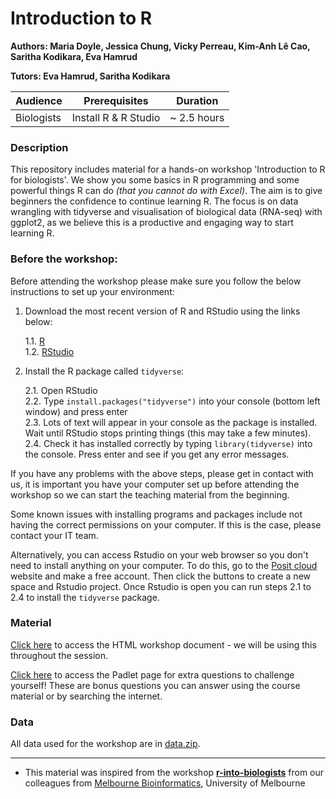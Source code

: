 # Introduction to R
**Authors: Maria Doyle, Jessica Chung, Vicky Perreau, Kim-Anh L&#234; Cao, Saritha Kodikara, Eva Hamrud**

**Tutors: Eva Hamrud, Saritha Kodikara**

| Audience      | Prerequisites | Duration    |
| ------------- | ------------- | ----------- |
| Biologists    | Install R & R Studio          |~ 2.5 hours    |


### Description

This repository includes material for a hands-on workshop 'Introduction to R for biologists'. We show you some basics in R programming and some powerful things R can do *(that you cannot do with Excel)*. The aim is to give beginners the confidence to continue learning R. The focus is on data wrangling with tidyverse and visualisation of biological data (RNA-seq) with ggplot2, as we believe this is a productive and engaging way to start learning R. 

### Before the workshop:

Before attending the workshop please make sure you follow the below instructions to set up your environment:

1. Download the most recent version of R and RStudio using the links below:

    1.1. [R](https://cran.r-project.org/)  
    1.2. [RStudio](https://posit.co/download/rstudio-desktop/#download)

2. Install the R package called `tidyverse`:

    2.1. Open RStudio  
    2.2. Type `install.packages("tidyverse")` into your console (bottom left window) and press enter  
    2.3. Lots of text will appear in your console as the package is installed. Wait until RStudio stops printing things (this may take a few minutes).  
    2.4. Check it has installed correctly by typing `library(tidyverse)` into the console. Press enter and see if you get any error messages.


If you have any problems with the above steps, please get in contact with us, it is important you have your computer set up before attending the workshop so we can start the teaching material from the beginning. 

Some known issues with installing programs and packages include not having the correct permissions on your computer. If this is the case, please contact your IT team. 

Alternatively, you can access Rstudio on your web browser so you don't need to install anything on your computer. To do this, go to the [Posit cloud](https://posit.cloud/) website and make a free account. Then click the buttons to create a new space and Rstudio project. Once Rstudio is open you can run steps 2.1 to 2.4 to install the `tidyverse` package. 


### Material

[Click here](https://melbintgen.github.io/intro-to-r/intro_r_biologists.html) to access the HTML workshop document - we will be using this throughout the session. 

[Click here](https://unimelb.padlet.org/sarithakodikara/into_to_r) to access the Padlet page for extra questions to challenge yourself! These are bonus questions you can answer using the course material or by searching the internet. 

### Data
All data used for the workshop are in [data.zip](https://melbintgen.github.io/intro-to-r/data.zip).

-----

- This material was inspired from the workshop **[r-into-biologists](https://github.com/melbournebioinformatics/r-intro-biologists)** from our colleagues from [Melbourne Bioinformatics](https://www.melbournebioinformatics.org.au), University of Melbourne 
